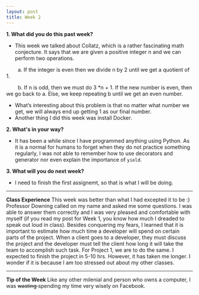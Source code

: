 ```yaml
---
layout: post
title: Week 2
---
```


__1. What did you do this past week?__
* This week we talked about Collatz, which is a rather fascinating math conjecture. It says that we are given a positive integer n  and we can perform two operations. 



&nbsp;&nbsp;&nbsp;&nbsp;&nbsp;&nbsp;&nbsp;  a. If the integer is even then we divide n by 2 until we get a quotient of 1.


&nbsp;&nbsp;&nbsp;&nbsp;&nbsp;&nbsp;&nbsp;  b. If n is odd, then we must do 3 *n + 1. If the new number is even, then we go back to a. Else, we keep repeating b until we get an even number.
* What’s interesting about this problem is that no matter what number we get, we will always end up getting 1 as our final number. 
* Another thing I did this week was install Docker.


__2. What's in your way?__
* It has been a while since I have programmed anything using Python. As it is a normal for humans to forget when they do not practice something regularly, I was not able to remember how to use decorators and generator nor even explain the importance of `yield`. 


__3. What will you do next week?__
* I need to finish the first assignemt, so that is what I will be doing.


---
__Class Experience__
This week was better than what I had  excepted it to be :)
Professor Downing called on my name and asked me some questions. I was able to answer them correctly and I was very pleased and comfortable with myself (if you read my post for Week 1, you know how much I dreaded to speak out loud in class). 
Besides conquering my fears, I learned that it is important to estimate how much time a developer will spend on certain parts of the project. When a client goes to a developer, they must discuss the project and the developer must tell the client how long it will take the team to accomplish such task. For Project 1, we are to do the same. I expected to finish the project in 5-10 hrs. However, it has taken me longer. I wonder if it is because I am too stressed out about my other classes. 


---
__Tip of the Week__
Like any other milenial and person who owns a computer, I was <del> wasting </del> spending my time very wisely on Facebook. 

